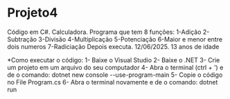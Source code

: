 # Projeto4
Código em C#. Calculadora. Programa que tem 8 funções:
1-Adição
2-Subtração
3-Divisão
4-Multiplicação
5-Potenciação
6-Maior e menor entre dois numeros
7-Radiciação
Depois executa. 12/06/2025. 13 anos de idade

*Como executar o código:
1- Baixe o Visual Studio
2- Baixe o .NET
3- Crie um projeto em um arquivo do seu computador
4- Abra o terminal (ctrl + ') e de o comando: dotnet new console --use-program-main
5- Copie o código no File Program.cs
6- Abra o terminal novamente e de o comando: dotnet run